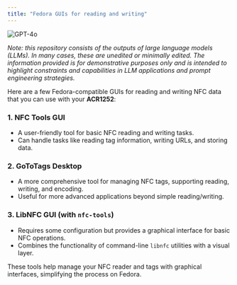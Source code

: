 ```yaml
---
title: "Fedora GUIs for reading and writing"
---
```

![GPT-4o](https://img.shields.io/badge/GPT--4o-3333FF?style=for-the-badge&logo=openai&logoColor=white)



*Note: this repository consists of the outputs of large language models (LLMs). In many cases, these are unedited or minimally edited. The information provided is for demonstrative purposes only and is intended to highlight constraints and capabilities in LLM applications and prompt engineering strategies.*


Here are a few Fedora-compatible GUIs for reading and writing NFC data that you can use with your **ACR1252**:

### 1. **NFC Tools GUI**
   - A user-friendly tool for basic NFC reading and writing tasks.
   - Can handle tasks like reading tag information, writing URLs, and storing data.

### 2. **GoToTags Desktop**
   - A more comprehensive tool for managing NFC tags, supporting reading, writing, and encoding.
   - Useful for more advanced applications beyond simple reading/writing.

### 3. **LibNFC GUI (with `nfc-tools`)**
   - Requires some configuration but provides a graphical interface for basic NFC operations.
   - Combines the functionality of command-line `libnfc` utilities with a visual layer.

These tools help manage your NFC reader and tags with graphical interfaces, simplifying the process on Fedora.